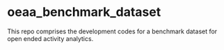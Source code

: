 # oeaa_benchmark_dataset
This repo comprises the development codes for a benchmark dataset for open ended activity analytics. 
